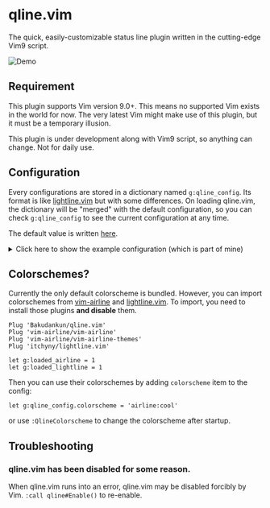 # qline.vim

The quick, easily-customizable status line plugin written in the cutting-edge
Vim9 script.

![Demo](https://user-images.githubusercontent.com/4504807/96721994-db25e900-13e7-11eb-9628-0e774392227e.gif)


## Requirement

This plugin supports Vim version 9.0+. This means no supported Vim exists in
the world for now. The very latest Vim might make use of this plugin, but it
must be a temporary illusion.

This plugin is under development along with Vim9 script, so anything can
change. Not for daily use.


## Configuration

Every configurations are stored in a dictionary named `g:qline_config`. Its
format is like [lightline.vim](https://github.com/itchyny/lightline.vim) but
with some differences. On loading qline.vim, the dictionary will be "merged"
with the default configuration, so you can check `g:qline_config` to see the
current configuration at any time.

The default value is written [here](autoload/qline/preset/default.vim).

<details>
<summary>Click here to show the example configuration (which is part of mine)</summary>

Note that some components require followings:

* [Nerd Font](https://www.nerdfonts.com/)
* [lambdalisue/nerdfont.vim](https://github.com/lambdalisue/nerdfont.vim)
* [Deno](https://deno.land/)
* [lambdalisue/denops.vim](https://github.com/lambdalisue/denops.vim)
* [lambdalisue/gin.vim](https://github.com/lambdalisue/gin.vim)
* [airblade/vim-gitgutter](https://github.com/airblade/vim-gitgutter)

```vim
" Define highlight for Git-related components.
highlight Git guibg=#F34F29 guifg=#FFFFFF ctermbg=202 ctermfg=231

" Use :vim9cmd to use Vim9 syntax and compiled lambdas in a legacy Vim script.
vim9cmd g:qline_config = {
# Use the powerline glyphs for separators.
  separator:    {left: "\ue0b0", right: "\ue0b2", margin: ' '},
  subseparator: {left: "\ue0b1", right: "\ue0b3", margin: ' '},
# Specify components in the each sides for active/inactive windows.
# Each modes can also have separate settings.
  active: {
    left: [
      ['mode', 'paste'],
      ['gin_branch', 'gin_traffic', 'filename', 'gitgutter'],
      ['bufstate']
    ],
    right: [
      ['filetype'],
      ['fileinfo'],
      ['%c%-1V', 'searchcount']
    ]
  },
  inactive: {
    left: [['filename', 'gitgutter'], ['bufstate']],
    right: [['filetype'], ['fileinfo']],
    separator: {left: '', right: '', margin: ' '},
    subseparator: {left: '|', right: '|', margin: ' '},
  },
  insert: {
    separator:    {left: "\ue0c0", right: "\ue0c2", margin: ' '},
    subseparator: {left: "\ue0c1", right: "\ue0c3", margin: ' '},
  },
  replace: {
    separator:    {left: "\ue0c0", right: "\ue0c2", margin: ' '},
    subseparator: {left: "\ue0c1", right: "\ue0c3", margin: ' '},
  },
  # Define components. You can overwrite or append to the default definitions.
  # If its content is a Funcref, it is evaluated before parsing the statusline.
  # The component is collapsed when visible_condition results in Falsy, when
  # the content results in empty string, or when the evaluation fails. Funcrefs
  # are evaluated in the context of the window of the drawing status line.
  component: {
    fileinfo: {
      content: () =>
        $'{&fenc ?? &enc} {nerdfont#fileformat#find()}{&bomb ? "\U1f4a3" : ''}',
      visible_condition: () => !&buftype,
    },
    bufstate: {
      content: () =>
        $'{&readonly ? "\uf023" : ''}{&modifiable ? '' : "\uf05e"}{&modified ? "\uf040" : ''}',
    },
    filetype: {
      content: () => nerdfont#find(),
    },
    gin_branch: {
      content: () => substitute(gin#component#branch#ascii(), '^\(\S\+\).*', '\1', ''),
      highlight: 'Git',
    },
    gin_traffic: {
      content: () => gin#component#traffic#unicode(),
      highlight: 'Git',
    },
    gitgutter: {
      content: () =>
        g:GitGutterGetHunkSummary()
          ->mapnew((idx, val) => !val ? '' : ['+', '~', '-'][idx] .. val)
          ->filter((_, val) => !!val)
          ->join(),
      visible_condition: () => g:GitGutterGetHunks(),
    },
  },
}
```
</details>


## Colorschemes?

Currently the only default colorscheme is bundled. However, you can import
colorschemes from [vim-airline](https://github.com/vim-airline/vim-airline)
and [lightline.vim](https://github.com/itchyny/lightline.vim).
To import, you need to install those plugins **and disable** them.

```vim
Plug 'Bakudankun/qline.vim'
Plug 'vim-airline/vim-airline'
Plug 'vim-airline/vim-airline-themes'
Plug 'itchyny/lightline.vim'

let g:loaded_airline = 1
let g:loaded_lightline = 1
```

Then you can use their colorschemes by adding `colorscheme` item to the config:

```vim
let g:qline_config.colorscheme = 'airline:cool'
```

or use `:QlineColorscheme` to change the colorscheme after startup.


## Troubleshooting

### qline.vim has been disabled for some reason.

When qline.vim runs into an error, qline.vim may be disabled forcibly by Vim.
`:call qline#Enable()` to re-enable.

